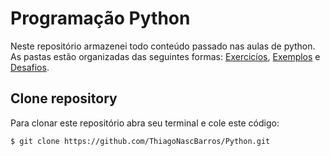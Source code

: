 # Programação Python
Neste repositório armazenei todo conteúdo passado nas aulas de python. As pastas estão organizadas das seguintes formas: [Exercicíos](https://github.com/ThiagoNascBarros/Python/tree/main/Thiago/Exercicios), [Exemplos](https://github.com/ThiagoNascBarros/Python/tree/main/Thiago/Exemplos) e  [Desafios](https://github.com/ThiagoNascBarros/Python/tree/main/Thiago/Desafios).

## Clone repository
Para clonar este repositório abra seu terminal e cole este código: 

```bash
$ git clone https://github.com/ThiagoNascBarros/Python.git
```
